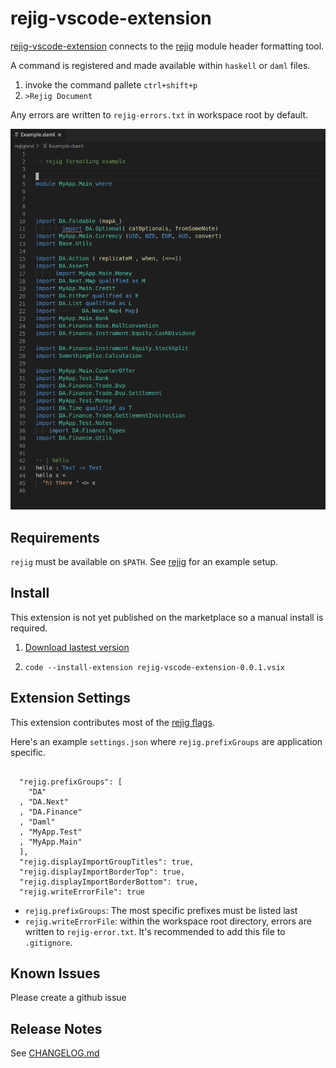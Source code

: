 # rejig-vscode-extension

[rejig-vscode-extension](https://github.com/mjstewart/rejig-vscode-extension) connects
to the [rejig](https://github.com/mjstewart/rejig) module header formatting tool.

A command is registered and made available within `haskell` or `daml` files.

1. invoke the command pallete `ctrl+shift+p`
2. `>Rejig Document`

Any errors are written to `rejig-errors.txt` in workspace root by default.

![Output sample](https://github.com/mjstewart/rejig-vscode-extension/blob/master/rejig-vscode-sample.gif)

## Requirements

`rejig` must be available on `$PATH`. See [rejig](https://github.com/mjstewart/rejig) for an example setup.

## Install

This extension is not yet published on the marketplace so a manual install is required.

1. [Download lastest version](https://github.com/mjstewart/rejig-vscode-extension/releases)

2. `code --install-extension rejig-vscode-extension-0.0.1.vsix`


## Extension Settings

This extension contributes most of the [rejig flags](https://github.com/mjstewart/rejig#args).

Here's an example `settings.json` where `rejig.prefixGroups` are application specific.

```

  "rejig.prefixGroups": [
    "DA"
  , "DA.Next"
  , "DA.Finance"
  , "Daml"
  , "MyApp.Test"
  , "MyApp.Main"
  ],
  "rejig.displayImportGroupTitles": true,
  "rejig.displayImportBorderTop": true,
  "rejig.displayImportBorderBottom": true,
  "rejig.writeErrorFile": true
```

* `rejig.prefixGroups`: The most specific prefixes must be listed last
* `rejig.writeErrorFile`: within the workspace root directory, errors are written to `rejig-error.txt`. It's recommended to add this file to `.gitignore`.

## Known Issues

Please create a github issue

## Release Notes

See [CHANGELOG.md](https://github.com/mjstewart/rejig-vscode-extension/blob/master/CHANGELOG.md)
